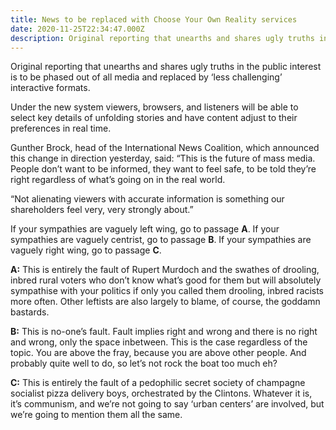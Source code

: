 ```yaml
---
title: News to be replaced with Choose Your Own Reality services
date: 2020-11-25T22:34:47.000Z
description: Original reporting that unearths and shares ugly truths in the public interest is to be phased out of all media and replaced by ‘less challenging’ interactive formats.
---
```


Original reporting that unearths and shares ugly truths in the public interest is to be phased out of all media and replaced by ‘less challenging’ interactive formats.

Under the new system viewers, browsers, and listeners will be able to select key details of unfolding stories and have content adjust to their preferences in real time.

Gunther Brock, head of the International News Coalition, which announced this change in direction yesterday, said: “This is the future of mass media. People don’t want to be informed, they want to feel safe, to be told they’re right regardless of what’s going on in the real world.

“Not alienating viewers with accurate information is something our shareholders feel very, very strongly about.”

If your sympathies are vaguely left wing, go to passage **A**. If your sympathies are vaguely centrist, go to passage **B**. If your sympathies are vaguely right wing, go to passage **C**.

**A:** This is entirely the fault of Rupert Murdoch and the swathes of drooling, inbred rural voters who don’t know what’s good for them but will absolutely sympathise with your politics if only you called them drooling, inbred racists more often. Other leftists are also largely to blame, of course, the goddamn bastards.

**B:** This is no-one’s fault. Fault implies right and wrong and there is no right and wrong, only the space inbetween. This is the case regardless of the topic. You are above the fray, because you are above other people. And probably quite well to do, so let’s not rock the boat too much eh?

**C:** This is entirely the fault of a pedophilic secret society of champagne socialist pizza delivery boys, orchestrated by the Clintons. Whatever it is, it’s communism, and we’re not going to say ‘urban centers’ are involved, but we’re going to mention them all the same.
